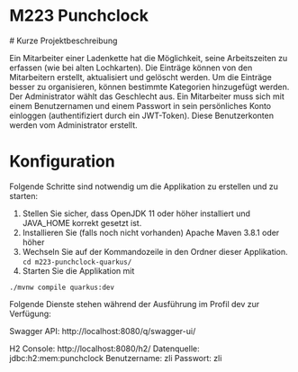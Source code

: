 # M223 Punchclock

​# Kurze Projektbeschreibung

Ein Mitarbeiter einer Ladenkette hat die Möglichkeit, seine Arbeitszeiten zu erfassen (wie bei alten Lochkarten). Die Einträge können von den Mitarbeitern erstellt, aktualisiert und gelöscht werden. Um die Einträge besser zu organisieren, können bestimmte Kategorien hinzugefügt werden. Der Administrator wählt das Geschlecht aus. Ein Mitarbeiter muss sich mit einem Benutzernamen und einem Passwort in sein persönliches Konto einloggen (authentifiziert durch ein JWT-Token). Diese Benutzerkonten werden vom Administrator erstellt.

# Konfiguration

Folgende Schritte sind notwendig um die Applikation zu erstellen und zu starten: 
1. Stellen Sie sicher, dass OpenJDK 11 oder höher installiert und JAVA_HOME korrekt gesetzt ist.  
2. Installieren Sie (falls noch nicht vorhanden) Apache Maven 3.8.1 oder höher
3. Wechseln Sie auf der Kommandozeile in den Ordner dieser Applikation. 
`cd m223-punchclock-quarkus/`
4. Starten Sie die Applikation mit 
```shell script
./mvnw compile quarkus:dev
```

Folgende Dienste stehen während der Ausführung im Profil dev zur Verfügung:

Swagger API: http://localhost:8080/q/swagger-ui/

H2 Console: http://localhost:8080/h2/ 
Datenquelle: jdbc:h2:mem:punchclock
Benutzername: zli
Passwort: zli

